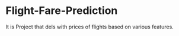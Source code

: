 # Flight-Fare-Prediction
It is Project that dels with prices of flights based on various features. 
